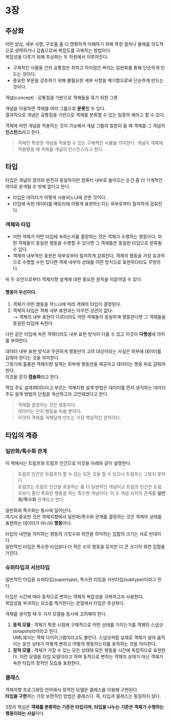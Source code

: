 # 3장
## 추상화
어떤 양상, 세부 사항, 구조를 좀 더 명확하게 이해하기 위해 특정 절차나 물체를 의도적으로 생략하거나 감춤으로써 복잡도를 극복하는 방법이다.   
복잡성을 다루기 위해 추상화는 두 차원에서 이루어진다.   
+ 구체적인 사물들 간의 공통점은 취하고 차이점은 버리는 일반화를 통해 단순하게 만드는 것이다.
+ 중요한 부분을 강조하기 위해 불필요한 세부 사항을 제거함으로써 단순하게 만드는 것이다.

개념(concept) : 공통점을 기반으로 객체들을 묶기 위한 그릇

개념을 이용하면 객체를 여러 그룹으로 **분류**할 수 있다.   
결과적으로 개념은 공통점을 기반으로 객체를 분류할 수 있는 일종의 체라고 할 수 있다.

객체에 어떤 개념을 적용하는 것이 가능해서 개념 그룹의 일원이 될 때 객체를 그 개념의 **인스턴스**라고 한다.   

> 객체란 특정한 개념을 적용할 수 있는 구체적인 사물을 의미한다. 개념이 객체에 적용됐을 때 객체를 개념의 인스턴스라고 한다.

## 타입
타입은 개념의 정의와 완전히 동일하지만 컴퓨터 내부로 들어오는 순간 좀 더 기계적인 의미로 윤색될 수 밖에 없다고 한다.
+ 타입은 데이터가 어떻게 사용되느냐에 관한 것이다.
+ 타입에 속한 데이터를 메모리에 어떻게 표현하는지는 외부로부터 철저하게 감춰진다.

### 객체와 타입
+ 어떤 객체가 어떤 타입에 속하는지를 결정하는 것은 객체가 수행하는 행동이다. 어떤 객체들이 동일한 행동을 수행할 수 있다면 그 객체들은 동일한 타입으로 분류될 수 있다.
+ 객체의 내부적인 표현은 외부로부터 철저하게 감춰진다. 객체의 행동을 가장 효과적으로 수행할 수만 있다면 객체 내부의 상태를 어떤 방식으로 표현하더라도 무방하다.

위 두 조언으로부터 객체지향 설계애 대한 중요한 원칙을 이끌어낼 수 있다.
#### 행동이 우선이다.
1. 객체가 어떤 행동을 하느냐에 따라 객체의 타입이 결정된다.
2. 객체의 타입은 객체 내부 표현과는 아무런 상관이 없다.   
-> 객체의 내부 표현이 다르더라도 어떤 객체들이 동일하게 행동한다면 그 객체들을 동일한 타입에 속한다.   

다만 같은 타입에 속한 객체더라도 내부 표현 방식이 다를 수 있고 이것이 **다형성**에 의미를 부여한다.

데이터 내부 표현 방식과 무관하게 행동만이 고려 대상이라는 사실은 외부에 데이터를 감춰야 한다는 것을 의미한다.   
그렇기에 훌륭한 객체지향 설계는 외부에 행동만을 제공하고 데이터는 행동 뒤로 감춰야 한다.   
이것을 흔히 **캡슐화**라고 한다.

책임 주도 설계(RDD)라고 부르는 객체지향 설계 방법은 데이터를 먼저 생각하는 데이터 주도 설계 방법의 단점을 개선하고자 고안돼었다고 한다.

> 객체를 결정하는 것은 행동이다.   
데이터는 단지 행동을 따를 뿐이다.   
이것이 객체를 객체답게 만드는 가장 핵심적인 원칙이다.

## 타입의 계층
### 일반화/특수화 관계
이 책에서는 트럼프와 트럼프 인간으로 이것을 아래와 같이 설명한다.   
> 트럼프 인간은 트럼프가 할 수 있는 모든 것을 할 수 있으나 트럼프는 그렇지 못하다.   
트럼프는 트럼프 인간을 포괄하는 좀 더 일반적인 개념이고 트럼프 인간은 트럼프보다 좀더 특화된 행동을 하는 특수한 개념이다.
이 두 개념 사이의 관계를 **일반화/특수화** 관계라고 한다.

일반화와 특수화는 동시에 일어난다.   
여기서 중요한 것은 객체지향에서 일반화/특수화 관계를 결정하는 것은 객체의 상태를 표현하는 데이터가 아니라 **행동**이다.

타입의 내연을 의미하는 행동의 가짓수와 외연을 의미하는 집합의 크기는 서로 반대이다.   
일반적인 타입은 특수한 타입보다 더 적은 수의 행동을 갖지만 더 큰 크기의 외연 집합을 가진다.

### 슈퍼타입과 서브타입
일반적인 타입을 슈퍼타입(supertype), 특수한 타입을 서브타입(subtype)이라고 한다.

타입은 시간에 따라 동적으로 변하는 객체의 복잡성을 극복하고자 사용한다.   
복잡성을 부과하는 요소를 제거한다는 관점에서 타입은 추상화다.

객체를 생각할 때 두 가지 모델을 동시에 고려해야 한다.
1. **동적 모델** : 객체가 특정 시점에 구체적으로 어떤 상태를 가지는가를 객체의 스냅샷(snapshot)이라고 한다.   
   UML에서는 객체 다이어그램이라고도 불린다. 스냅샷처럼 실제로 객체가 살아 움직이는 동안 상태가 어떻게 변하고 어떻게 행동하는지를 포착하는 것을 의미한다.
2. **정적 모델** : 객체가 가질 수 있는 모든 상태와 모든 행동을 시간에 독립적으로 표현한다. 이런 모델을 타입 모델이라고 하며 동적으로 변하는 객체의 상태가 아닌 객체가 속한 타입의 정적인 모습을 표현한다.

### 클래스
객체지향 프로그래밍 언어에서 정적인 모델은 클래스를 이용해 구현된다.   
**타입을 구현**하는 가장 보편적인 방법은 클래스다. 즉, 타입과 클래스는 동일하지 않다.

3장의 핵심은 **객체를 분류하는 기준은 타입이며, 타입을 나누는 기준은 객체가 수행하는 행동이라는 사실**이다.


